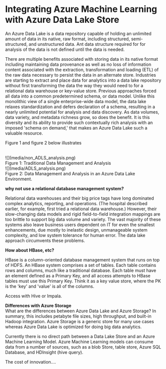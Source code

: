 # Integrating Azure Machine Learning with Azure Data Lake Store #

An Azure Data Lake is a data repository capable of holding an unlimited amount of data in its native, raw format, including structured, semi-structured, and unstructured data. Ant data structure required for for analysis of the data is not defined until the data is needed.

There are multiple benefits associated with storing data in its native format including maintaining data provenance as well as no loss of information content associated with the extraction, transformation and loading (ETL) of the raw data necessary to persist the data in an alternate store. Industries are starting to extract and place data for analytics into a data lake repository without first transforming the data the way they would need to for a relational data warehouse or key-value store. 
Previous approaches forced all data into a common predetermined schema, or data model. Unlike this monolithic view of a single enterprise-wide data model, the data lake relaxes standardization and defers declaration of a schema, resulting in a nearly unlimited potential for analysis and data discovery. As data volumes, data variety, and metadata richness grow, so does the benefit. It is this diversity and its ability to provide such contextually rich analysis with an imposed 'schema on demand,' that makes an Azure Data Lake such a valuable resource.

Figure 1 and figure 2 below illustrates 

<br/>
![](media/non_ADLS_analysis.png)
<br/>
Figure 1: Traditional Data Management and Analysis
<br/>
![](media/ADLS_analysis.png)
<br/>
Figure 2: Data Management and Analysis in an Azure Data Lake Environment. 


**why not use a relational database management system?**
<br/>

Relational data warehouses and their big price tags have long dominated complex analytics, reporting, and operations. (The hospital described earlier, for example, first tried a relational data warehouse.) However, their slow-changing data models and rigid field-to-field integration mappings are too brittle to support big data volume and variety. The vast majority of these systems also leave business users dependent on IT for even the smallest enhancements, due mostly to inelastic design, unmanageable system complexity, and low system tolerance for human error. The data lake approach circumvents these problems.


**How about HBase, etc?**
<br/>

HBase is a column-oriented database management system that runs on top of HDFS. 
An HBase system comprises a set of tables. Each table contains rows and columns, much like a traditional database. Each table must have an element defined as a Primary Key, and all access attempts to HBase tables must use this Primary Key.
Think it as a key value store, where the PK is the 'key' and 'value' is all of the columns.
 
Access with Hive or Impala.

**Differences with Azure Storage**
<br/>
What are the differences between Azure Data Lake and Azure Storage?  In summary, this includes petabyte file sizes, high throughput, and built-in Hadoop integration.  Azure Storage is a generic store for many use cases whereas Azure Data Lake is optimized for doing big data analytics.

Currently there is no direct path between a Data Lake Store and an Azure Machine Learning Model. Azure Machine Learning models can consume data from a number of sources, such as a blob Store, table store, Azure SQL Database, and HDInsight (hive query).


The cost of innovation....
